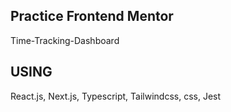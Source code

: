 ## Practice Frontend Mentor

Time-Tracking-Dashboard

## USING

React.js, Next.js, Typescript, Tailwindcss, css, Jest
